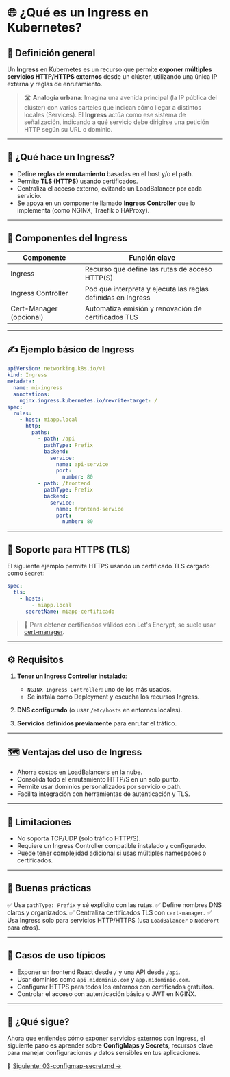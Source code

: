 # 🌐 ¿Qué es un Ingress en Kubernetes?

## 📘 Definición general

Un **Ingress** en Kubernetes es un recurso que permite **exponer múltiples servicios HTTP/HTTPS externos** desde un clúster, utilizando una única IP externa y reglas de enrutamiento.

> 🛣️ **Analogía urbana**: Imagina una avenida principal (la IP pública del clúster) con varios carteles que indican cómo llegar a distintos locales (Services). El **Ingress** actúa como ese sistema de señalización, indicando a qué servicio debe dirigirse una petición HTTP según su URL o dominio.

---

## 🧠 ¿Qué hace un Ingress?

- Define **reglas de enrutamiento** basadas en el host y/o el path.
- Permite **TLS (HTTPS)** usando certificados.
- Centraliza el acceso externo, evitando un LoadBalancer por cada servicio.
- Se apoya en un componente llamado **Ingress Controller** que lo implementa (como NGINX, Traefik o HAProxy).

---

## 🧬 Componentes del Ingress

| Componente           | Función clave                                              |
|----------------------|------------------------------------------------------------|
| Ingress              | Recurso que define las rutas de acceso HTTP(S)             |
| Ingress Controller   | Pod que interpreta y ejecuta las reglas definidas en Ingress |
| Cert-Manager (opcional) | Automatiza emisión y renovación de certificados TLS         |

---

## ✍️ Ejemplo básico de Ingress

```yaml
apiVersion: networking.k8s.io/v1
kind: Ingress
metadata:
  name: mi-ingress
  annotations:
    nginx.ingress.kubernetes.io/rewrite-target: /
spec:
  rules:
    - host: miapp.local
      http:
        paths:
          - path: /api
            pathType: Prefix
            backend:
              service:
                name: api-service
                port:
                  number: 80
          - path: /frontend
            pathType: Prefix
            backend:
              service:
                name: frontend-service
                port:
                  number: 80
````

---

## 🔐 Soporte para HTTPS (TLS)

El siguiente ejemplo permite HTTPS usando un certificado TLS cargado como `Secret`:

```yaml
spec:
  tls:
    - hosts:
        - miapp.local
      secretName: miapp-certificado
```

> 🧰 Para obtener certificados válidos con Let's Encrypt, se suele usar [cert-manager](https://cert-manager.io/).

---

## ⚙️ Requisitos

1. **Tener un Ingress Controller instalado**:

   * `NGINX Ingress Controller`: uno de los más usados.
   * Se instala como Deployment y escucha los recursos Ingress.

2. **DNS configurado** (o usar `/etc/hosts` en entornos locales).

3. **Servicios definidos previamente** para enrutar el tráfico.

---

## 🗺️ Ventajas del uso de Ingress

* Ahorra costos en LoadBalancers en la nube.
* Consolida todo el enrutamiento HTTP/S en un solo punto.
* Permite usar dominios personalizados por servicio o path.
* Facilita integración con herramientas de autenticación y TLS.

---

## 🚫 Limitaciones

* No soporta TCP/UDP (solo tráfico HTTP/S).
* Requiere un Ingress Controller compatible instalado y configurado.
* Puede tener complejidad adicional si usas múltiples namespaces o certificados.

---

## 🧪 Buenas prácticas

✅ Usa `pathType: Prefix` y sé explícito con las rutas.
✅ Define nombres DNS claros y organizados.
✅ Centraliza certificados TLS con `cert-manager`.
✅ Usa Ingress solo para servicios HTTP/HTTPS (usa `LoadBalancer` o `NodePort` para otros).

---

## 📍 Casos de uso típicos

* Exponer un frontend React desde `/` y una API desde `/api`.
* Usar dominios como `api.midominio.com` y `app.midominio.com`.
* Configurar HTTPS para todos los entornos con certificados gratuitos.
* Controlar el acceso con autenticación básica o JWT en NGINX.

---

## 🧭 ¿Qué sigue?

Ahora que entiendes cómo exponer servicios externos con Ingress, el siguiente paso es aprender sobre **ConfigMaps y Secrets**, recursos clave para manejar configuraciones y datos sensibles en tus aplicaciones.

📄 [Siguiente: 03-configmap-secret.md →](./03-configmap-secret.md)

